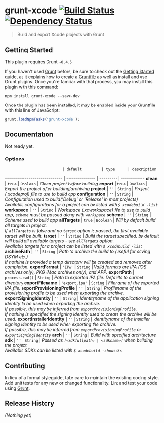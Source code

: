 # grunt-xcode [![Build Status](http://img.shields.io/travis/matiassingers/grunt-xcode.svg?style=flat-square)](https://travis-ci.org/matiassingers/grunt-xcode) [![Dependency Status](http://img.shields.io/gemnasium/matiassingers/grunt-xcode.svg?style=flat-square)](https://gemnasium.com/matiassingers/grunt-xcode)
> Build and export Xcode projects with Grunt

## Getting Started
This plugin requires Grunt `~0.4.5`

If you haven't used [Grunt](http://gruntjs.com/) before, be sure to check out the [Getting Started](http://gruntjs.com/getting-started) guide, as it explains how to create a [Gruntfile](http://gruntjs.com/sample-gruntfile) as well as install and use Grunt plugins. Once you're familiar with that process, you may install this plugin with this command:

```shell
npm install grunt-xcode --save-dev
```

Once the plugin has been installed, it may be enabled inside your Gruntfile with this line of JavaScript:

```js
grunt.loadNpmTasks('grunt-xcode');
```

## Documentation
Not ready yet.

### Options

                              | default         | type      | description
----------------------------- | --------------- | --------- | ------------
**clean**                     | `true`          | `Boolean` | *Clean project before building*
**export**                    | `true`          | `Boolean` | *Export the project after building/archiving*
**project**                   | `''`            | `String`  | *Project (.xcodeproj) file to use to build app*
**configuration**             | `''`            | `String`  | *Configuration used to build('Debug' or 'Release' in most projects)<br>Available configurations for a project can be listed with `$ xcodebuild -list`*
**workspace**                 | `''`            | `String`  | *Workspace (.xcworkspace) file to use to build app, `scheme` must be passed along with `workspace`*
**scheme**                    | `''`            | `String`  | *Scheme used to build app*
**allTargets**                | `true`          | `Boolean` | *Will by default build all targets in project.<br>If `allTargets` is false and no `target` option is passed, the first available target will be built.*
**target**                    | `''`            | `String`  | *Build the target specified, by default will build all available targets - see `allTargets` option.<br>Available targets for a project can be listed with `$ xcodebuild -list`*
**archivePath**               | `''`            | `String`  | *Path to archive the build to (useful for saving DSYM etc.)<br>If nothing is provided a temp directory will be created and removed after completion.*
**exportFormat**              | `'IPA'`         | `String`  | *Valid formats are IPA (iOS archives only), PKG (Mac archives only), and APP.*
**exportPath**                | `process.cwd()` | `String`  | *Path to exported IPA file. Defaults to current directory*
**exportFilename**            | `'export.ipa'`  | `String`  | *Filename of the exported IPA file.*
**exportProvisioningProfile** | `''`            | `String`  | *Profilename of the provisioning profile to be used when exporting the archive.*
**exportSigningIdentity**     | `''`            | `String`  | *Identityname of the application signing identity to be used when exporting the archive.<br>If possible, this may be inferred from `exportProvisioningProfile`.<br>If nothing is specified the signing identity used to create the archive will be used.*
**exportInstallerIdentity**   | `''`            | `String`  | *Identityname of the installer signing identity to be used when exporting the archive.<br>If possible, this may be inferred from `exportProvisioningProfile` or `exportSigningIdentity`*
**arch**                      | `''`            | `String`  | *Build with specified architecture*
**sdk**                       | `''`            | `String`  | *Passed as `[<sdkfullpath> | <sdkname>]` when building the project<br>Available SDKs can be listed with `$ xcodebuild -showsdks`*


## Contributing
In lieu of a formal styleguide, take care to maintain the existing coding style. Add unit tests for any new or changed functionality. Lint and test your code using [Grunt](http://gruntjs.com/).

## Release History
_(Nothing yet)_
